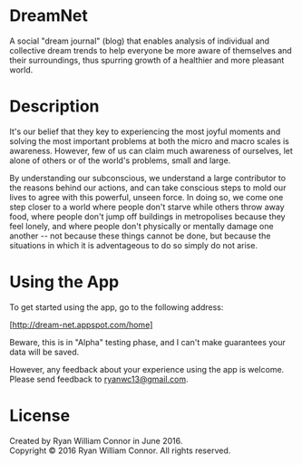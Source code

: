 # DreamNet

A social "dream journal" (blog) that enables analysis of individual and collective dream trends to help everyone be more aware of themselves and their surroundings, thus spurring growth of a healthier and more pleasant world.

# Description

It's our belief that they key to experiencing the most joyful moments and solving the most important problems at both the micro and macro scales is awareness.  However, few of us can claim much awareness of ourselves, let alone of others or of the world's problems, small and large.

By understanding our subconscious, we understand a large contributor to the reasons behind our actions, and can take conscious steps to mold our lives to agree with this powerful, unseen force.  In doing so, we come one step closer to a world where people don't starve while others throw away food, where people don't jump off buildings in metropolises because they feel lonely, and where people don't physically or mentally damage one another -- not because these things cannot be done, but because the situations in which it is adventageous to do so simply do not arise.

# Using the App

To get started using the app, go to the following address:

[http://dream-net.appspot.com/home]

Beware, this is in "Alpha" testing phase, and I can't make guarantees your data will be saved.

However, any feedback about your experience using the app is welcome.  Please send feedback to [ryanwc13@gmail.com](mailto:ryanwc13@gmail.com).

# License

Created by Ryan William Connor in June 2016.  
Copyright © 2016 Ryan William Connor. All rights reserved.